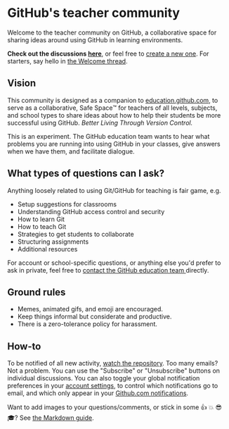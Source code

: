# GitHub's teacher community

Welcome to the teacher community on GitHub, a collaborative space for sharing ideas around using GitHub in learning environments.

**Check out the discussions [here](https://github.com/education/teachers/issues?direction=desc&sort=updated)**, or feel free to [create a new one](https://github.com/education/teachers/issues/new). For starters, say hello in [the Welcome thread](https://github.com/education/teachers/issues/1).

## Vision

This community is designed as a companion to [education.github.com](https://education.github.com), to serve as a collaborative, Safe Space:tm: for teachers of all levels, subjects, and school types to share ideas about how to help their students be more successful using GitHub. *Better Living Through Version Control.*

This is an experiment. The GitHub education team wants to hear what problems you are running into using GitHub in your classes, give answers when we have them, and facilitate dialogue.

## What types of questions can I ask?

Anything loosely related to using Git/GitHub for teaching is fair game, e.g.

* Setup suggestions for classrooms
* Understanding GitHub access control and security
* How to learn Git
* How to teach Git
* Strategies to get students to collaborate
* Structuring assignments
* Additional resources

For account or school-specific questions, or anything else you'd prefer to ask in private, feel free to [contact the GitHub education team ](https://education.github.com/contact) directly.

## Ground rules

* Memes, animated gifs, and emoji are encouraged.
* Keep things informal but considerate and productive.
* There is a zero-tolerance policy for harassment.

## How-to

To be notified of all new activity, [watch the repository](https://help.github.com/articles/watching-repositories).  Too many emails? Not a problem. You can use the "Subscribe" or "Unsubscribe" buttons on individual discussions. You can also toggle your global notification preferences in your [account settings](https://github.com/settings/notifications), to control which notifications go to email, and which only appear in your [Github.com notifications](https://github.com/notifications).

Want to add images to your questions/comments, or stick in some :+1: :boom: :sunglasses: :mortar_board:?  See [the Markdown guide](https://guides.github.com/features/mastering-markdown/).
